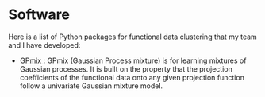 # Software

Here is a list of Python packages for functional data clustering that my team and I have developed:
<ul>
	<li><a href="https://github.com/EAkeweje/GPmix">GPmix </a>: GPmix (Gaussian Process mixture) is for learning mixtures of Gaussian processes. It is built on the property that the projection coefficients of the functional data onto any given projection function follow a univariate Gaussian mixture model.  </li>
</ul>



